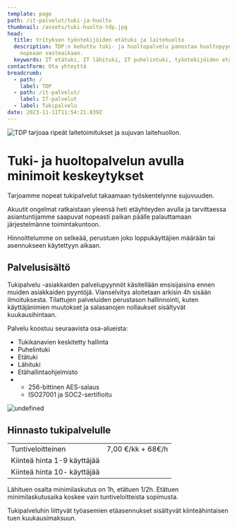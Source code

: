 ```yaml
---
template: page
path: /it-palvelut/tuki-ja-huolto
thumbnail: /assets/tuki-huolto-tdp.jpg
head:
  title: Yrityksen työntekijöiden etätuki ja laitehuolto
  description: TDP:n kehuttu tuki- ja huoltopalvelu panostaa huoltopyyntöjen
    nopeaan vasteaikaan.
  keywords: IT etätuki, IT lähituki, IT puhelintuki, työntekijöiden etätuki
contactForm: Ota yhteyttä
breadcrumb:
  - path: /
    label: TDP
  - path: /it-palvelut/
    label: IT-palvelut
  - label: Tukipalvelu
date: 2023-11-11T11:54:21.839Z
---
```

![TDP tarjoaa ripeät laitetoimitukset ja sujuvan laitehuollon.](/assets/tuki-huolto-tdp.jpg)

# Tuki- ja huoltopalvelun avulla minimoit keskeytykset

Tarjoamme nopeat tukipalvelut takaamaan työskentelynne sujuvuuden.

Akuutit ongelmat ratkaistaan yleensä heti etäyhteyden avulla ja tarvittaessa asiantuntijamme saapuvat nopeasti paikan päälle palauttamaan järjestelmänne toimintakuntoon.

Hinnoittelumme on selkeää, perustuen joko loppukäyttäjien määrään tai asennukseen käytettyyn aikaan.

## Palvelusisältö

Tukipalvelu -asiakkaiden palvelupyynnöt käsitellään ensisijaisina ennen muiden asiakkaiden pyyntöjä. Vianselvitys aloitetaan arkisin 4h sisään ilmoituksesta. Tilattujen palveluiden perustason hallinnointi, kuten käyttäjänimien muutokset ja salasanojen nollaukset sisältyvät kuukausihintaan.

Palvelu koostuu seuraavista osa-alueista:

* Tukikanavien keskitetty hallinta
* Puhelintuki
* Etätuki
* Lähituki
* Etähallintaohjelmisto 
* * 256-bittinen AES-salaus
  * ISO27001 ja SOC2-sertifioitu


<HeroBlock bgColor="brand" imageAlign="right">

<div className="HeroBlockImage">

![undefined](/assets/tdp-hinnasto.jpg)

</div>

<div className="HeroBlockContent">

## H﻿innasto tukipalvelulle

|                             |                   |
| --------------------------- | ----------------- |
| Tuntiveloitteinen           | 7,00 €/kk + 68€/h |
| Kiinteä hinta 1-9 käyttäjää | <DisplayVariable variableKey="tukipalvelut-9-ihmistä" tag="[object Object]" bold={false} />        |
| Kiinteä hinta 10- käyttäjää | <DisplayVariable variableKey="tukipalvelut-10-ihmistä" tag="[object Object]" bold={false} />       |

L﻿ähituen osalta minimilaskutus on 1h, etätuen 1/2h. Etätuen minimilaskutusaika koskee vain tuntiveloitteista sopimusta.





Tukipalveluhin liittyvät työasemien etäasennukset sisältyvät kiinteähintaisen tuen kuukausimaksuun.

</div>

</HeroBlock>
